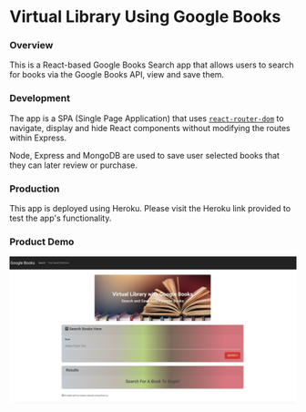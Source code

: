 # Virtual Library Using Google Books

### Overview

This is a React-based Google Books Search app that allows users to search for books via the Google Books API, view and save them. 

### Development
The app is a SPA (Single Page Application) that uses [`react-router-dom`](https://github.com/reactjs/react-router) to navigate, display and hide React components without modifying the routes within Express. 

Node, Express and MongoDB are used to save user selected books that they can later review or purchase. 

### Production
This app is deployed using Heroku.  Please visit the Heroku link provided to test the app's functionality. 

### Product Demo
[![](demo.png)](https://vimeo.com/492330189)